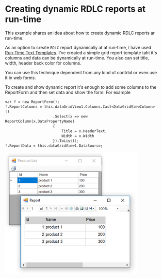 # Creating dynamic RDLC reports at run-time

This example shares an idea about how to create dynamic RDLC reports ar run-time. 

As an option to create `RDLC` report dynamically at at run-time, I have used [Run-Time Text Templates](https://msdn.microsoft.com/en-us/library/ee844259.aspx). I've created a simple grid report template taht it's columns and data can be dynamically at run-time. You also can set title, width, header back color for columns.

You can use this technique dependent from any kind of contrlol or even use it in web forms. 

To create and show dynamic report it's enough to add some columns to the ReportForm and then set data and show the form. For example

	var f = new ReportForm();
	f.ReportColumns = this.dataGridView1.Columns.Cast<DataGridViewColumn>()
                          .Select(x => new ReportColumn(x.DataPropertyName)
                          {  
                              Title = x.HeaderText, 
                              Width = x.Width 
                          }).ToList();
	f.ReportData = this.dataGridView1.DataSource;

![](DynamicRdlcReport.png)
